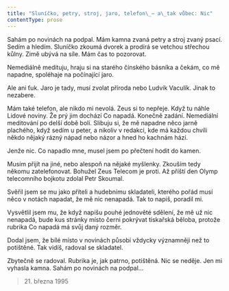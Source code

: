 ```yaml
---
title: "Sluníčko, petry, stroj, jaro, telefon\_– a\_tak vůbec: Nic"
contentType: prose
---
```


<section>

Sahám po novinách na podpal. Mám kamna zvaná petry a stroj zvaný psací. Sedím a hledím. Sluníčko zkoumá dvorek a prodírá se vetchou střechou kůlny. Zimě ubývá na síle. Mám čas to pozorovat.

Nemediálně medituju, hraju si na starého čínského básníka a čekám, co mě napadne, spoléhaje na počínající jaro.

Ale ani ťuk. Jaro je tady, musí zvolat příroda nebo Ludvík Vaculík. Jinak to nezabere.

Mám také telefon, ale nikdo mi nevolá. Zeus si to nepřeje. Když tu náhle Lidové noviny. Že prý jim dochází Co napadá. Konečně zadání. Nemediální meditování po delší době bolí. Slibuju si, že mě napadne něco jarně plachého, když sedím u peter, a nikoliv v redakci, kde má každou chvíli někdo nějaký rázný nápad nebo názor a hned ho kachnám hází.

Jenže nic. Co napadlo mne, musel jsem po přečtení hodit do kamen.

Musím přijít na jiné, nebo alespoň na nějaké myšlenky. Zkouším tedy někomu zatelefonovat. Bohužel Zeus Telecom je proti. Až příští den Olymp telecomního bojkotu zdolal Petr Skoumal.

Svěřil jsem se mu jako příteli a hudebnímu skladateli, kterého pořád musí něco v notách napadat, že mě nic nenapadá. Tak to napiš, poradil mi.

Vysvětlil jsem mu, že když napíšu pouhé jednověté sdělení, že mě už nic nenapadá, bude kus stránky místo černi pokrývat tiskařská běloba, protože rubrika Co napadá má svůj daný rozměr.

Dodal jsem, že bílé místo v novinách působí vždycky významněji než to potištěné. Tak vidíš, radoval se skladatel.

Zbytečně se radoval. Rubrika je, jak patrno, potištěná. Nic se neděje. Jen mi vyhasla kamna. Sahám po novinách na podpal…

</section>

<section>

> 21. března 1995

</section>
